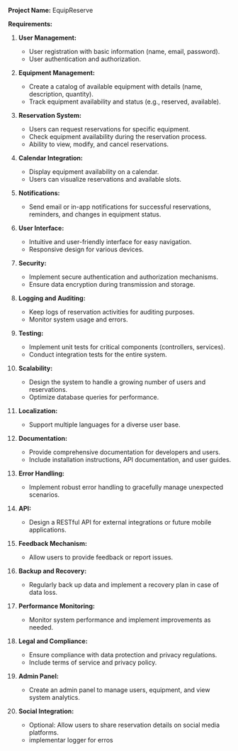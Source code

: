 **Project Name:** EquipReserve

**Requirements:**

1. **User Management:**
   - User registration with basic information (name, email, password).
   - User authentication and authorization.

2. **Equipment Management:**
   - Create a catalog of available equipment with details (name, description, quantity).
   - Track equipment availability and status (e.g., reserved, available).

3. **Reservation System:**
   - Users can request reservations for specific equipment.
   - Check equipment availability during the reservation process.
   - Ability to view, modify, and cancel reservations.

4. **Calendar Integration:**
   - Display equipment availability on a calendar.
   - Users can visualize reservations and available slots.

5. **Notifications:**
   - Send email or in-app notifications for successful reservations, reminders, and changes in equipment status.

6. **User Interface:**
   - Intuitive and user-friendly interface for easy navigation.
   - Responsive design for various devices.

7. **Security:**
   - Implement secure authentication and authorization mechanisms.
   - Ensure data encryption during transmission and storage.

8. **Logging and Auditing:**
   - Keep logs of reservation activities for auditing purposes.
   - Monitor system usage and errors.

9. **Testing:**
   - Implement unit tests for critical components (controllers, services).
   - Conduct integration tests for the entire system.

10. **Scalability:**
    - Design the system to handle a growing number of users and reservations.
    - Optimize database queries for performance.

11. **Localization:**
    - Support multiple languages for a diverse user base.

12. **Documentation:**
    - Provide comprehensive documentation for developers and users.
    - Include installation instructions, API documentation, and user guides.

13. **Error Handling:**
    - Implement robust error handling to gracefully manage unexpected scenarios.

14. **API:**
    - Design a RESTful API for external integrations or future mobile applications.

15. **Feedback Mechanism:**
    - Allow users to provide feedback or report issues.

16. **Backup and Recovery:**
    - Regularly back up data and implement a recovery plan in case of data loss.

17. **Performance Monitoring:**
    - Monitor system performance and implement improvements as needed.

18. **Legal and Compliance:**
    - Ensure compliance with data protection and privacy regulations.
    - Include terms of service and privacy policy.

19. **Admin Panel:**
    - Create an admin panel to manage users, equipment, and view system analytics.

20. **Social Integration:**
    - Optional: Allow users to share reservation details on social media platforms.
    - implementar logger for erros